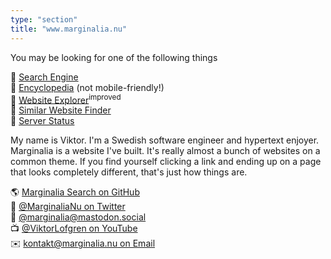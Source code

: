 ```yaml
---
type: "section"
title: "www.marginalia.nu"
---
```


You may be looking for one of the following things

🔗 [Search Engine](https://search.marginalia.nu/) \
🔗 [Encyclopedia](https://encyclopedia.marginalia.nu/) (not mobile-friendly!) \
🔗 [Website Explorer](https://explore.marginalia.nu/)<sup>improved</sup> \
🔗 [Similar Website Finder](https://explore2.marginalia.nu/) \
🔗 [Server Status](https://status.marginalia.nu/)

My name is Viktor. I'm a Swedish software engineer and hypertext enjoyer.
Marginalia is a website I've built. It's really almost a bunch of websites
on a common theme. If you find yourself clicking a link and ending up on
a page that looks completely different, that's just how things are.

🌎 [Marginalia Search on GitHub](https://git.marginalia.nu/) \
🦤 [@MarginaliaNu on Twitter](https://twitter.com/MarginaliaNu) \
🦤 [@marginalia@mastodon.social](https://mastodon.social/@marginalia) \
📺 [@ViktorLofgren on YouTube](https://www.youtube.com/@ViktorLofgren) \
✉️ [kontakt@marginalia.nu on Email](mailto:kontakt@marginalia.nu)

